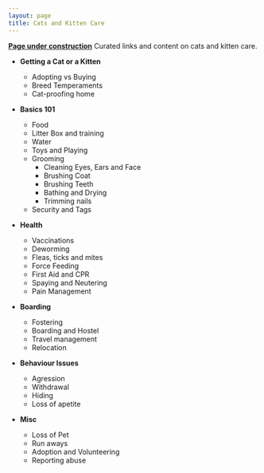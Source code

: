 ```yaml
---
layout: page
title: Cats and Kitten Care
---
```


[**Page under construction**]()
Curated links and content on cats and kitten care.

- **Getting a Cat or a Kitten**
  - Adopting vs Buying
  - Breed Temperaments
  - Cat-proofing home

- **Basics 101**
  - Food
  - Litter Box and training
  - Water
  - Toys and Playing
  - Grooming
    - Cleaning Eyes, Ears and Face
    - Brushing Coat
    - Brushing Teeth
    - Bathing and Drying
    - Trimming nails
  - Security and Tags

- **Health**
  - Vaccinations
  - Deworming
  - Fleas, ticks and mites
  - Force Feeding
  - First Aid and CPR
  - Spaying and Neutering
  - Pain Management

- **Boarding**
  - Fostering
  - Boarding and Hostel
  - Travel management
  - Relocation

- **Behaviour Issues**
  - Agression
  - Withdrawal
  - Hiding
  - Loss of apetite

- **Misc**
  - Loss of Pet
  - Run aways
  - Adoption and Volunteering
  - Reporting abuse

